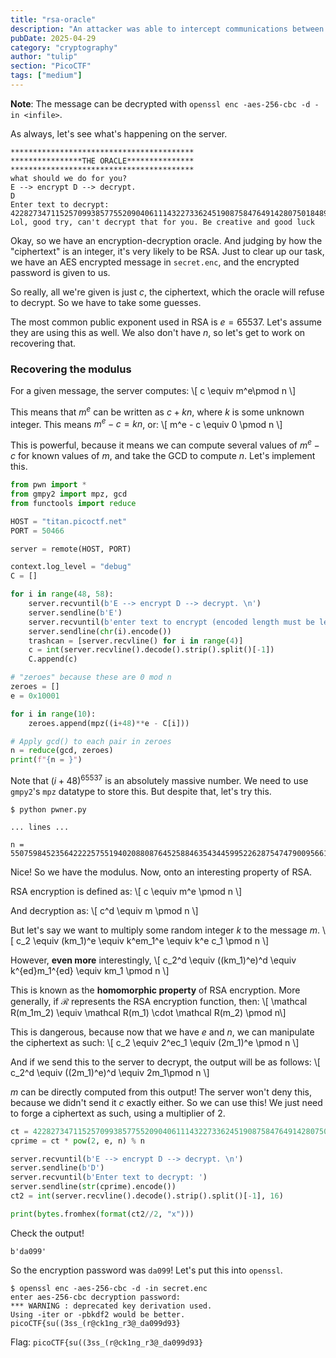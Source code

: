 ```yaml
---
title: "rsa-oracle"
description: "An attacker was able to intercept communications between a bank and a fintech company. They managed to get the message (ciphertext) and the password that was used to encrypt the message. After some intensive reconassainance they found out that the bank has an oracle that was used to encrypt the password and can be found here `nc titan.picoctf.net 50466`. Decrypt the password and use it to decrypt the message. The oracle can decrypt anything except the password."
pubDate: 2025-04-29
category: "cryptography"
author: "tulip"
section: "PicoCTF"
tags: ["medium"]
---
```


**Note**: The message can be decrypted with `openssl enc -aes-256-cbc -d -in <infile>`.

As always, let's see what's happening on the server.

```
*****************************************
****************THE ORACLE***************
*****************************************
what should we do for you?
E --> encrypt D --> decrypt.
D
Enter text to decrypt: 4228273471152570993857755209040611143227336245190875847649142807501848960847851973658239485570030833999780269457000091948785164374915942471027917017922546
Lol, good try, can't decrypt that for you. Be creative and good luck
```

Okay, so we have an encryption-decryption oracle. And judging by how the "ciphertext" is an integer, it's very likely to be RSA. Just to clear up our task, we have an AES encrypted message in `secret.enc`, and the encrypted password is given to us. 

So really, all we're given is just $c$, the ciphertext, which the oracle will refuse to decrypt. So we have to take some guesses.

The most common public exponent used in RSA is $e = 65537$. Let's assume they are using this as well. We also don't have $n$, so let's get to work on recovering that.

### Recovering the modulus

For a given message, the server computes:
\\[ c \equiv m^e\pmod n \\]

This means that $m^e$ can be written as $c + kn$, where $k$ is some unknown integer. This means $m^e - c = kn$, or:
\\[ m^e - c \equiv 0 \pmod n \\]

This is powerful, because it means we can compute several values of $m^e - c$ for known values of $m$, and take the GCD to compute $n$. Let's implement this.
```py
from pwn import *
from gmpy2 import mpz, gcd
from functools import reduce

HOST = "titan.picoctf.net"
PORT = 50466

server = remote(HOST, PORT)

context.log_level = "debug"
C = []

for i in range(48, 58):
    server.recvuntil(b'E --> encrypt D --> decrypt. \n')
    server.sendline(b'E')
    server.recvuntil(b'enter text to encrypt (encoded length must be less than keysize): ')
    server.sendline(chr(i).encode())
    trashcan = [server.recvline() for i in range(4)]
    c = int(server.recvline().decode().strip().split()[-1])
    C.append(c)

# "zeroes" because these are 0 mod n
zeroes = []
e = 0x10001

for i in range(10):
    zeroes.append(mpz((i+48)**e - C[i]))

# Apply gcd() to each pair in zeroes
n = reduce(gcd, zeroes)
print(f"{n = }")
```
Note that $(i+48)^{65537}$ is an absolutely massive number. We need to use `gmpy2`'s `mpz` datatype to store this. But despite that, let's try this.

```
$ python pwner.py

... lines ...

n = 5507598452356422225755194020880876452588463543445995226287547479009566151786764261801368190219042978883834809435145954028371516656752643743433517325277971
```

Nice! So we have the modulus. Now, onto an interesting property of RSA.

RSA encryption is defined as:
\\[ c \equiv m^e \pmod n \\]

And decryption as:
\\[ c^d \equiv m \pmod n \\]

But let's say we want to multiply some random integer $k$ to the message $m$.
\\[ c_2 \equiv (km_1)^e \equiv k^em_1^e \equiv k^e c_1 \pmod n \\] 

However, **even more** interestingly,
\\[ c_2^d \equiv ((km_1)^e)^d \equiv k^{ed}m_1^{ed} \equiv km_1 \pmod n \\]

This is known as the **homomorphic property** of RSA encryption. More generally, if $\mathcal R$ represents the RSA encryption function, then:
\\[ \mathcal R(m_1m_2) \equiv \mathcal R(m_1) \cdot \mathcal R(m_2) \pmod n\\]

This is dangerous, because now that we have $e$ and $n$, we can manipulate the ciphertext as such:
\\[ c_2 \equiv 2^ec_1 \equiv (2m_1)^e \pmod n \\]

And if we send this to the server to decrypt, the output will be as follows:
\\[ c_2^d \equiv ((2m_1)^e)^d \equiv 2m_1\pmod n \\]

$m$ can be directly computed from this output! The server won't deny this, because we didn't send it $c$ exactly either. So we can use this! We just need to forge a ciphertext as such, using a multiplier of $2$.
```py
ct = 4228273471152570993857755209040611143227336245190875847649142807501848960847851973658239485570030833999780269457000091948785164374915942471027917017922546
cprime = ct * pow(2, e, n) % n

server.recvuntil(b'E --> encrypt D --> decrypt. \n')
server.sendline(b'D')
server.recvuntil(b'Enter text to decrypt: ')
server.sendline(str(cprime).encode())
ct2 = int(server.recvline().decode().strip().split()[-1], 16)

print(bytes.fromhex(format(ct2//2, "x")))
```
Check the output!
```
b'da099'
```
So the encryption password was `da099`! Let's put this into `openssl`.

```
$ openssl enc -aes-256-cbc -d -in secret.enc
enter aes-256-cbc decryption password:
*** WARNING : deprecated key derivation used.
Using -iter or -pbkdf2 would be better.
picoCTF{su((3ss_(r@ck1ng_r3@_da099d93}
```

Flag: `picoCTF{su((3ss_(r@ck1ng_r3@_da099d93}`
